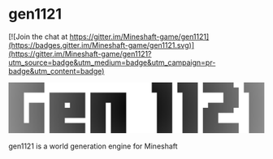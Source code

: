 # gen1121

[![Join the chat at https://gitter.im/Mineshaft-game/gen1121](https://badges.gitter.im/Mineshaft-game/gen1121.svg)](https://gitter.im/Mineshaft-game/gen1121?utm_source=badge&utm_medium=badge&utm_campaign=pr-badge&utm_content=badge)

[![Gen 11 2021!](https://raw.githubusercontent.com/Mineshaft-game/gen1121/main/logo.png)](#)

gen1121 is a world generation engine for Mineshaft
